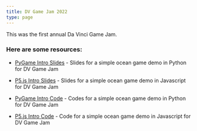 ```yaml
---
title: DV Game Jam 2022
type: page
---
```


This was the first annual Da Vinci Game Jam.

### Here are some resources:

- [PyGame Intro Slides](https://raw.githubusercontent.com/JakeRoggenbuck/ocean-game-py/main/pygame_slides.pdf) - Slides for a simple ocean game demo in Python for DV Game Jam

- [P5.js Intro Slides](https://raw.githubusercontent.com/JakeRoggenbuck/ocean-game-js/main/P5.js%20Intro.pdf) - Slides for a simple ocean game demo in Javascript for DV Game Jam

- [PyGame Intro Code](https://github.com/JakeRoggenbuck/ocean-game-py) - Codes for a simple ocean game demo in Python for DV Game Jam

- [P5.js Intro Code](https://github.com/JakeRoggenbuck/ocean-game-js) - Code for a simple ocean game demo in Javascript for DV Game Jam
